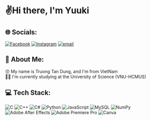 # ✌️Hi there, I'm Yuuki
## 🌐 Socials:
[![Facebook](https://img.shields.io/badge/Facebook-%231877F2.svg?logo=Facebook&logoColor=white)](https://facebook.com/dungytl) [![Instagram](https://img.shields.io/badge/Instagram-%23E4405F.svg?logo=Instagram&logoColor=white)](https://www.instagram.com/yuukit1516_/) [![email](https://img.shields.io/badge/Email-D14836?logo=gmail&logoColor=white)](mailto:truongtandung1511@gmail.com) 
## 💫 About Me:
😚 My name is Truong Tan Dung, and I'm from VietNam<br>
🧑‍🎓 I'm currently studying at the University of Science (VNU-HCMUS)
## 💻 Tech Stack:
![C](https://img.shields.io/badge/c-%2300599C.svg?style=for-the-badge&logo=c&logoColor=white) ![C++](https://img.shields.io/badge/c++-%2300599C.svg?style=for-the-badge&logo=c%2B%2B&logoColor=white) ![C#](https://img.shields.io/badge/c%23-%23239120.svg?style=for-the-badge&logo=csharp&logoColor=white) ![Python](https://img.shields.io/badge/python-3670A0?style=for-the-badge&logo=python&logoColor=ffdd54) ![JavaScript](https://img.shields.io/badge/javascript-%23323330.svg?style=for-the-badge&logo=javascript&logoColor=%23F7DF1E) ![MySQL](https://img.shields.io/badge/mysql-4479A1.svg?style=for-the-badge&logo=mysql&logoColor=white) ![NumPy](https://img.shields.io/badge/numpy-%23013243.svg?style=for-the-badge&logo=numpy&logoColor=white) ![Adobe After Effects](https://img.shields.io/badge/Adobe%20After%20Effects-9999FF.svg?style=for-the-badge&logo=Adobe%20After%20Effects&logoColor=white) ![Adobe Premiere Pro](https://img.shields.io/badge/Adobe%20Premiere%20Pro-9999FF.svg?style=for-the-badge&logo=Adobe%20Premiere%20Pro&logoColor=white) ![Canva](https://img.shields.io/badge/Canva-%2300C4CC.svg?style=for-the-badge&logo=Canva&logoColor=white) 
